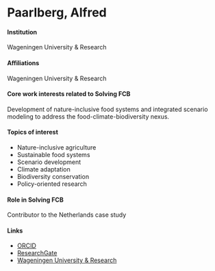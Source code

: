 # Paarlberg, Alfred

#### Institution

Wageningen University & Research

#### Affiliations

Wageningen University & Research

#### Core work interests related to Solving FCB

Development of nature-inclusive food systems and integrated scenario modeling to address the food-climate-biodiversity nexus.

#### Topics of interest

* Nature-inclusive agriculture
* Sustainable food systems
* Scenario development
* Climate adaptation
* Biodiversity conservation
* Policy-oriented research

#### Role in Solving FCB

Contributor to the Netherlands case study

#### Links

* [ORCID](https://orcid.org/0009-0003-3269-8060)
* [ResearchGate](https://www.researchgate.net/profile/Alfred-Paarlberg)
* [Wageningen University & Research](https://www.wur.nl/en/persons/alfred-ajf-paarlberg.htm)
